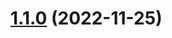 # [1.1.0](https://github.com/ianoflynnautomation/test-ui-playwright-specflow-dotnet/compare/v1.0.0...v1.1.0) (2022-11-25)
